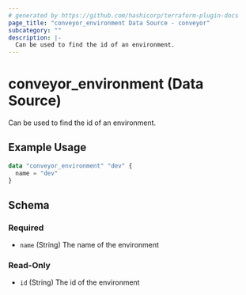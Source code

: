 ```yaml
---
# generated by https://github.com/hashicorp/terraform-plugin-docs
page_title: "conveyor_environment Data Source - conveyor"
subcategory: ""
description: |-
  Can be used to find the id of an environment.
---
```


# conveyor_environment (Data Source)

Can be used to find the id of an environment.

## Example Usage

```terraform
data "conveyor_environment" "dev" {
  name = "dev"
}
```

<!-- schema generated by tfplugindocs -->
## Schema

### Required

- `name` (String) The name of the environment

### Read-Only

- `id` (String) The id of the environment
